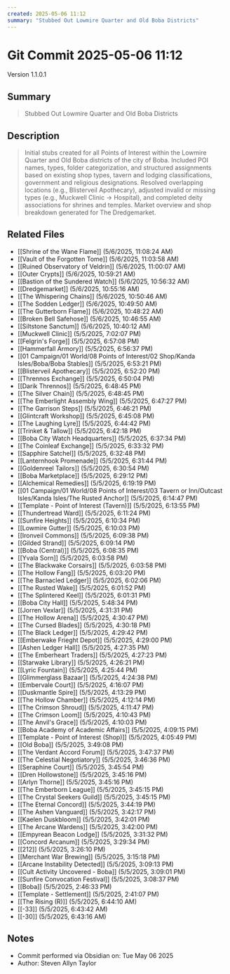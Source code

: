 ```yaml
---
created: 2025-05-06 11:12
summary: "Stubbed Out Lowmire Quarter and Old Boba Districts"
---
```


# Git Commit 2025-05-06 11:12

Version 1.1.0.1

## Summary
> Stubbed Out Lowmire Quarter and Old Boba Districts

## Description
> Initial stubs created for all Points of Interest within the Lowmire Quarter and Old Boba districts of the city of Boba. Included POI names, types, folder categorization, and structured assignments based on existing shop types, tavern and lodging classifications, government and religious designations. Resolved overlapping locations (e.g., Blisterveil Apothecary), adjusted invalid or missing types (e.g., Muckwell Clinic → Hospital), and completed deity associations for shrines and temples. Market overview and shop breakdown generated for The Dredgemarket.

## Related Files
- [[Shrine of the Wane Flame]] (5/6/2025, 11:08:24 AM)
- [[Vault of the Forgotten Tome]] (5/6/2025, 11:03:58 AM)
- [[Ruined Observatory of Veldrin]] (5/6/2025, 11:00:07 AM)
- [[Outer Crypts]] (5/6/2025, 10:59:21 AM)
- [[Bastion of the Sundered Watch]] (5/6/2025, 10:56:32 AM)
- [[Dredgemarket]] (5/6/2025, 10:55:16 AM)
- [[The Whispering Chains]] (5/6/2025, 10:50:46 AM)
- [[The Sodden Ledger]] (5/6/2025, 10:49:50 AM)
- [[The Gutterborn Flame]] (5/6/2025, 10:48:22 AM)
- [[Broken Bell Safehose]] (5/6/2025, 10:46:55 AM)
- [[Siltstone Sanctum]] (5/6/2025, 10:40:12 AM)
- [[Muckwell Clinic]] (5/5/2025, 7:02:07 PM)
- [[Felgrin's Forge]] (5/5/2025, 6:57:08 PM)
- [[Hammerfall Armory]] (5/5/2025, 6:56:37 PM)
- [[01 Campaign/01 World/08 Points of Interest/02 Shop/Kanda Isles/Boba/Boba Stables]] (5/5/2025, 6:53:21 PM)
- [[Blisterveil Apothecary]] (5/5/2025, 6:52:20 PM)
- [[Thrennos Exchange]] (5/5/2025, 6:50:04 PM)
- [[Darik Thrennos]] (5/5/2025, 6:48:45 PM)
- [[The Silver Chain]] (5/5/2025, 6:48:45 PM)
- [[The  Emberlight Assembly Wing]] (5/5/2025, 6:47:27 PM)
- [[The Garrison Steps]] (5/5/2025, 6:46:21 PM)
- [[Glintcraft Workshop]] (5/5/2025, 6:45:08 PM)
- [[The Laughing Lyre]] (5/5/2025, 6:44:42 PM)
- [[Trinket & Tallow]] (5/5/2025, 6:42:18 PM)
- [[Boba City Watch Headquarters]] (5/5/2025, 6:37:34 PM)
- [[The Coinleaf Exchange]] (5/5/2025, 6:33:32 PM)
- [[Sapphire Satchel]] (5/5/2025, 6:32:48 PM)
- [[Lanternhook Promenade]] (5/5/2025, 6:31:44 PM)
- [[Goldenreel Tailors]] (5/5/2025, 6:30:54 PM)
- [[Boba Marketplace]] (5/5/2025, 6:29:12 PM)
- [[Alchemical Remedies]] (5/5/2025, 6:19:19 PM)
- [[01 Campaign/01 World/08 Points of Interest/03 Tavern or Inn/Outcast Isles/Kanda Isles/The Rusted Anchor]] (5/5/2025, 6:14:47 PM)
- [[Template - Point of Interest (Tavern)]] (5/5/2025, 6:13:55 PM)
- [[Thundertread Ward]] (5/5/2025, 6:11:24 PM)
- [[Sunfire Heights]] (5/5/2025, 6:10:34 PM)
- [[Lowmire Gutter]] (5/5/2025, 6:10:03 PM)
- [[Ironveil Commons]] (5/5/2025, 6:09:38 PM)
- [[Gilded Strand]] (5/5/2025, 6:09:14 PM)
- [[Boba (Central)]] (5/5/2025, 6:08:35 PM)
- [[Yvala Sorn]] (5/5/2025, 6:03:58 PM)
- [[The Blackwake Corsairs]] (5/5/2025, 6:03:58 PM)
- [[The Hollow Fang]] (5/5/2025, 6:03:20 PM)
- [[The Barnacled Ledger]] (5/5/2025, 6:02:06 PM)
- [[The Rusted Wake]] (5/5/2025, 6:01:52 PM)
- [[The Splintered Keel]] (5/5/2025, 6:01:31 PM)
- [[Boba City Hall]] (5/5/2025, 5:48:34 PM)
- [[Jorren Vexlar]] (5/5/2025, 4:31:31 PM)
- [[The Hollow Arena]] (5/5/2025, 4:30:47 PM)
- [[The Cursed Blades]] (5/5/2025, 4:30:18 PM)
- [[The Black Ledger]] (5/5/2025, 4:29:42 PM)
- [[Emberwake Frieght Depot]] (5/5/2025, 4:29:00 PM)
- [[Ashen Ledger Hall]] (5/5/2025, 4:27:35 PM)
- [[The Emberheart Traders]] (5/5/2025, 4:27:23 PM)
- [[Starwake Library]] (5/5/2025, 4:26:21 PM)
- [[Lyric Fountain]] (5/5/2025, 4:25:44 PM)
- [[Glimmerglass Bazaar]] (5/5/2025, 4:24:38 PM)
- [[Embervale Court]] (5/5/2025, 4:16:07 PM)
- [[Duskmantle Spire]] (5/5/2025, 4:13:29 PM)
- [[The Hollow Chamber]] (5/5/2025, 4:12:14 PM)
- [[The Crimson Shroud]] (5/5/2025, 4:11:47 PM)
- [[The Crimson Loom]] (5/5/2025, 4:10:43 PM)
- [[The Anvil's Grace]] (5/5/2025, 4:10:03 PM)
- [[Boba Academy of Academic Affairs]] (5/5/2025, 4:09:15 PM)
- [[Template - Point of Interest (Shop)]] (5/5/2025, 4:05:49 PM)
- [[Old Boba]] (5/5/2025, 3:49:08 PM)
- [[The Verdant Accord Forum]] (5/5/2025, 3:47:37 PM)
- [[The Celestial Negotiatory]] (5/5/2025, 3:46:36 PM)
- [[Seraphine Court]] (5/5/2025, 3:45:54 PM)
- [[Dren Hollowstone]] (5/5/2025, 3:45:16 PM)
- [[Arlyn Thorne]] (5/5/2025, 3:45:16 PM)
- [[The Emberborn League]] (5/5/2025, 3:45:15 PM)
- [[The Crystal Seekers Guild]] (5/5/2025, 3:45:15 PM)
- [[The Eternal Concord]] (5/5/2025, 3:44:19 PM)
- [[The Ashen Vanguard]] (5/5/2025, 3:42:17 PM)
- [[Kaelen Duskbloom]] (5/5/2025, 3:42:01 PM)
- [[The Arcane Wardens]] (5/5/2025, 3:42:00 PM)
- [[Empyrean Beacon Lodge]] (5/5/2025, 3:31:32 PM)
- [[Concord Arcanum]] (5/5/2025, 3:29:34 PM)
- [[212]] (5/5/2025, 3:26:10 PM)
- [[Merchant War Brewing]] (5/5/2025, 3:15:18 PM)
- [[Arcane Instability Detected]] (5/5/2025, 3:09:13 PM)
- [[Cult Activity Uncovered - Boba]] (5/5/2025, 3:09:01 PM)
- [[Sunfire Convocation Festival]] (5/5/2025, 3:08:37 PM)
- [[Boba]] (5/5/2025, 2:46:33 PM)
- [[Template - Settlement]] (5/5/2025, 2:41:07 PM)
- [[The Rising (R)]] (5/5/2025, 6:44:10 AM)
- [[-33]] (5/5/2025, 6:43:42 AM)
- [[-30]] (5/5/2025, 6:43:16 AM)

## Notes
- Commit performed via Obsidian on: Tue May 06 2025
- Author: Steven Allyn Taylor

